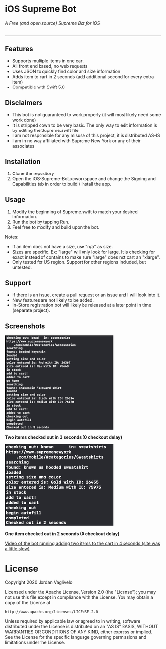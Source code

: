 # iOS Supreme Bot
###### A Free (and open source) Supreme Bot for iOS

---

## Features
* Supports multiple items in one cart
* All front end based, no web requests
* Uses JSON to quickly find color and size information
* Adds item to cart in 2 seconds (add additional second for every extra item)
* Compatible with Swift 5.0

## Disclaimers
* This bot is not guaranteed to work properly (it will most likely need some work done)
* It is stripped down to be very basic. The only way to edit information is by editing the Supreme.swift file
* I am not responsible for any misuse of this project, it is distributed AS-IS
* I am in no way affiliated with Supreme New York or any of their associates

## Installation
1. Clone the repository
2. Open the iOS-Supreme-Bot.xcworkspace and change the Signing and Capabilities tab in order to build / install the app.

## Usage
1. Modify the beginning of Supreme.swift to match your desired information.
2. Run the bot by tapping Run.
3. Feel free to modify and build upon the bot.

Notes:
* If an item does not have a size, use "n/a" as size.
* Sizes are specific. Ex: "large" will only look for large. It is checking for exact instead of contains to make sure "large" does not cart an "xlarge".
* Only tested for US region. Support for other regions included, but untested.

## Support
* If there is an issue, create a pull request or an issue and I will look into it.
* New features are not likely to be added.
* In-Store registration bot will likely be released at a later point in time (separate project).

## Screenshots
<img src="/img/log2.png" width="350" />

**Two items checked out in 3 seconds (0 checkout delay)**

<img src="/img/log1.png" width="350" />

**One item checked out in 2 seconds (0 checkout delay)**

[Video of the bot running adding two items to the cart in 4 seconds (site was a little slow)](https://www.youtube.com/watch?v=3Zg67F4O4yI&feature=youtu.be)


# License

Copyright 2020 Jordan Vaglivelo

Licensed under the Apache License, Version 2.0 (the "License");
you may not use this file except in compliance with the License.
You may obtain a copy of the License at

    http://www.apache.org/licenses/LICENSE-2.0

Unless required by applicable law or agreed to in writing, software
distributed under the License is distributed on an "AS IS" BASIS,
WITHOUT WARRANTIES OR CONDITIONS OF ANY KIND, either express or implied.
See the License for the specific language governing permissions and
limitations under the License.
